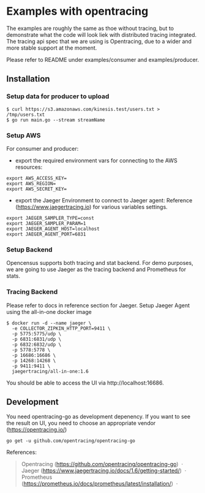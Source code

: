 # Examples with opentracing

The examples are roughly the same as thoe without tracing, but to demonstrate what the code will look liek with distributed tracing integrated. The tracing api spec that we are using is Opentracing, due to a wider and more stable support at the moment.

Please refer to README under examples/consumer and examples/producer. 

## Installation
### Setup data for producer to upload

    $ curl https://s3.amazonaws.com/kinesis.test/users.txt > /tmp/users.txt
    $ go run main.go --stream streamName

### Setup AWS

For consumer and producer:

 * export the required environment vars for connecting to the AWS resources:

```
export AWS_ACCESS_KEY=
export AWS_REGION=
export AWS_SECRET_KEY=
```

 * export the Jaeger Environment to connect to Jaeger agent:
Reference (https://www.jaegertracing.io) for various variables settings.

 ```
export JAEGER_SAMPLER_TYPE=const
export JAEGER_SAMPLER_PARAM=1
export JAEGER_AGENT_HOST=localhost
export JAEGER_AGENT_PORT=6831
 ```

### Setup Backend

Opencensus supports both tracing and stat backend. For demo purposes, we are going to use Jaeger as the tracing backend and Prometheus for stats.

### Tracing Backend
Please refer to docs in reference section for Jaeger.
Setup Jaeger Agent using the all-in-one docker image
```
$ docker run -d --name jaeger \
  -e COLLECTOR_ZIPKIN_HTTP_PORT=9411 \
  -p 5775:5775/udp \
  -p 6831:6831/udp \
  -p 6832:6832/udp \
  -p 5778:5778 \
  -p 16686:16686 \
  -p 14268:14268 \
  -p 9411:9411 \
  jaegertracing/all-in-one:1.6

```
You should be able to access the UI via http://localhost:16686.

## Development
You need opentracing-go as development depenency. If you want to see the result on UI, you need to choose an appropriate vendor (https://opentracing.io/)

```
go get -u github.com/opentracing/opentracing-go

```

References:
> Opentracing (https://github.com/opentracing/opentracing-go) &nbsp;&middot;&nbsp;
> Jaeger (https://www.jaegertracing.io/docs/1.6/getting-started/) &nbsp;&middot;&nbsp;
> Prometheus (https://prometheus.io/docs/prometheus/latest/installation/) &nbsp;&middot;&nbsp;
